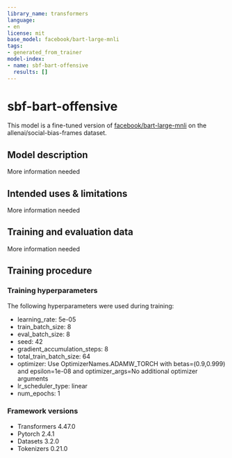 ```yaml
---
library_name: transformers
language:
- en
license: mit
base_model: facebook/bart-large-mnli
tags:
- generated_from_trainer
model-index:
- name: sbf-bart-offensive
  results: []
---
```


<!-- This model card has been generated automatically according to the information the Trainer had access to. You
should probably proofread and complete it, then remove this comment. -->

# sbf-bart-offensive

This model is a fine-tuned version of [facebook/bart-large-mnli](https://huggingface.co/facebook/bart-large-mnli) on the allenai/social-bias-frames dataset.

## Model description

More information needed

## Intended uses & limitations

More information needed

## Training and evaluation data

More information needed

## Training procedure

### Training hyperparameters

The following hyperparameters were used during training:
- learning_rate: 5e-05
- train_batch_size: 8
- eval_batch_size: 8
- seed: 42
- gradient_accumulation_steps: 8
- total_train_batch_size: 64
- optimizer: Use OptimizerNames.ADAMW_TORCH with betas=(0.9,0.999) and epsilon=1e-08 and optimizer_args=No additional optimizer arguments
- lr_scheduler_type: linear
- num_epochs: 1

### Framework versions

- Transformers 4.47.0
- Pytorch 2.4.1
- Datasets 3.2.0
- Tokenizers 0.21.0
